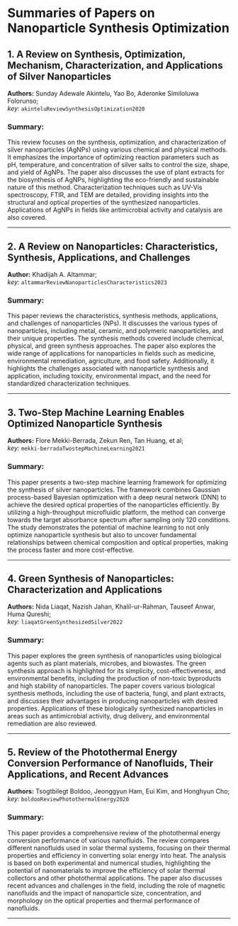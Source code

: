 # Summaries of Papers on Nanoparticle Synthesis Optimization

## 1. A Review on Synthesis, Optimization, Mechanism, Characterization, and Applications of Silver Nanoparticles

**Authors:** Sunday Adewale Akintelu, Yao Bo, Aderonke Similoluwa Folorunso; \
*key:* `akinteluReviewSynthesisOptimization2020`

### Summary:
This review focuses on the synthesis, optimization, and characterization of silver nanoparticles (AgNPs) using various chemical and physical methods. It emphasizes the importance of optimizing reaction parameters such as pH, temperature, and concentration of silver salts to control the size, shape, and yield of AgNPs. The paper also discusses the use of plant extracts for the biosynthesis of AgNPs, highlighting the eco-friendly and sustainable nature of this method. Characterization techniques such as UV-Vis spectroscopy, FTIR, and TEM are detailed, providing insights into the structural and optical properties of the synthesized nanoparticles. Applications of AgNPs in fields like antimicrobial activity and catalysis are also covered.

---

## 2. A Review on Nanoparticles: Characteristics, Synthesis, Applications, and Challenges

**Author:** Khadijah A. Altammar; \
*key:* `altammarReviewNanoparticlesCharacteristics2023`

### Summary:
This paper reviews the characteristics, synthesis methods, applications, and challenges of nanoparticles (NPs). It discusses the various types of nanoparticles, including metal, ceramic, and polymeric nanoparticles, and their unique properties. The synthesis methods covered include chemical, physical, and green synthesis approaches. The paper also explores the wide range of applications for nanoparticles in fields such as medicine, environmental remediation, agriculture, and food safety. Additionally, it highlights the challenges associated with nanoparticle synthesis and application, including toxicity, environmental impact, and the need for standardized characterization techniques.

---

## 3. Two-Step Machine Learning Enables Optimized Nanoparticle Synthesis

**Authors:** Flore Mekki-Berrada, Zekun Ren, Tan Huang, et al; \
*key:* `mekki-berradaTwostepMachineLearning2021`

### Summary:
This paper presents a two-step machine learning framework for optimizing the synthesis of silver nanoparticles. The framework combines Gaussian process-based Bayesian optimization with a deep neural network (DNN) to achieve the desired optical properties of the nanoparticles efficiently. By utilizing a high-throughput microfluidic platform, the method can converge towards the target absorbance spectrum after sampling only 120 conditions. The study demonstrates the potential of machine learning to not only optimize nanoparticle synthesis but also to uncover fundamental relationships between chemical composition and optical properties, making the process faster and more cost-effective.

---

## 4. Green Synthesis of Nanoparticles: Characterization and Applications

**Authors:** Nida Liaqat, Nazish Jahan, Khalil-ur-Rahman, Tauseef Anwar, Huma Qureshi; \
*key:* `liaqatGreenSynthesizedSilver2022`

### Summary:
This paper explores the green synthesis of nanoparticles using biological agents such as plant materials, microbes, and biowastes. The green synthesis approach is highlighted for its simplicity, cost-effectiveness, and environmental benefits, including the production of non-toxic byproducts and high stability of nanoparticles. The paper covers various biological synthesis methods, including the use of bacteria, fungi, and plant extracts, and discusses their advantages in producing nanoparticles with desired properties. Applications of these biologically synthesized nanoparticles in areas such as antimicrobial activity, drug delivery, and environmental remediation are also reviewed.

---

## 5. Review of the Photothermal Energy Conversion Performance of Nanofluids, Their Applications, and Recent Advances

**Authors:** Tsogtbilegt Boldoo, Jeonggyun Ham, Eui Kim, and Honghyun Cho; \
*key:* `boldooReviewPhotothermalEnergy2020`

### Summary:
This paper provides a comprehensive review of the photothermal energy conversion performance of various nanofluids. The review compares different nanofluids used in solar thermal systems, focusing on their thermal properties and efficiency in converting solar energy into heat. The analysis is based on both experimental and numerical studies, highlighting the potential of nanomaterials to improve the efficiency of solar thermal collectors and other photothermal applications. The paper also discusses recent advances and challenges in the field, including the role of magnetic nanofluids and the impact of nanoparticle size, concentration, and morphology on the optical properties and thermal performance of nanofluids.

---
